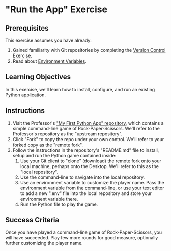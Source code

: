 # "Run the App" Exercise

## Prerequisites

This exercise assumes you have already:
  1. Gained familiarity with Git repositories by completing the [Version Control Exercise](/exercises/hello-world/version-control.md).
  2. Read about [Environment Variables](/notes/environment-variables.md).

## Learning Objectives

In this exercise, we'll learn how to install, configure, and run an existing Python application.

## Instructions

  1. Visit the Professor's ["My First Python App" repository](https://github.com/prof-rossetti/my-first-python-app), which contains a simple command-line game of Rock-Paper-Scissors. We'll refer to the Professor's repository as the "upstream repository".
  2. Click "Fork" to copy the repo under your own control. We'll refer to your forked copy as the "remote fork".
  3. Follow the instructions in the repository's "README.md" file to install, setup and run the Python game contained inside:
     1. Use your Git client to "clone" (download) the remote fork onto your local machine, perhaps onto the Desktop. We'll refer to this as the "local repository".
     2. Use the command-line to navigate into the local repository.
     3. Use an environment variable to customize the player name. Pass the environment variable from the command-line, or use your text editor to add a new ".env" file into the local repository and store your environment variable there.
     4. Run the Python file to play the game.

## Success Criteria

Once you have played a command-line game of Rock-Paper-Scissors, you will have succeeded. Play few more rounds for good measure, optionally further customizing the player name.
